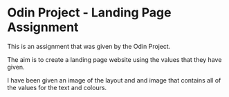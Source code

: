 # Odin Project - Landing Page Assignment
This is an assignment that was given by the Odin Project. 

The aim is to create a landing page website using the values that they have given. 

I have been given an image of the layout and and image that contains all of the values for the text and colours.
